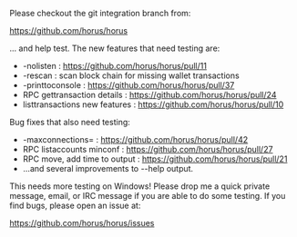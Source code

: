 Please checkout the git integration branch from:

https://github.com/horus/horus

... and help test.  The new features that need testing are:

* -nolisten : https://github.com/horus/horus/pull/11
* -rescan : scan block chain for missing wallet transactions
* -printtoconsole : https://github.com/horus/horus/pull/37
* RPC gettransaction details : https://github.com/horus/horus/pull/24
* listtransactions new features : https://github.com/horus/horus/pull/10

Bug fixes that also need testing:

* -maxconnections= : https://github.com/horus/horus/pull/42
* RPC listaccounts minconf : https://github.com/horus/horus/pull/27
* RPC move, add time to output : https://github.com/horus/horus/pull/21
* ...and several improvements to --help output.

This needs more testing on Windows!  Please drop me a quick private message, email, or IRC message if you are able to do some testing.  If you find bugs, please open an issue at:

https://github.com/horus/horus/issues

